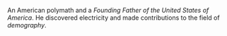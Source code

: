 An American polymath and a *Founding Father of the United States of America*. He
discovered electricity and made contributions to the field of *demography*.
